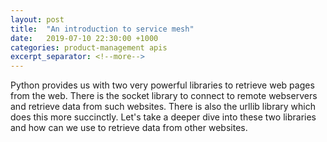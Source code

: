 ```yaml
---
layout: post
title:  "An introduction to service mesh"
date:   2019-07-10 22:30:00 +1000
categories: product-management apis
excerpt_separator: <!--more-->
---
```


Python provides us with two very powerful libraries to retrieve web pages from the web. There is the socket library to connect to remote webservers and retrieve data from such websites. There is also the urllib library which does this more succinctly. Let's take a deeper dive into these two libraries and how can we use to retrieve data from other websites.

<!--more-->